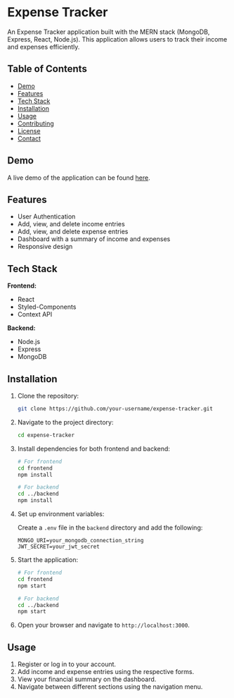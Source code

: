 # Expense Tracker

An Expense Tracker application built with the MERN stack (MongoDB, Express, React, Node.js). This application allows users to track their income and expenses efficiently.

## Table of Contents

- [Demo](#demo)
- [Features](#features)
- [Tech Stack](#tech-stack)
- [Installation](#installation)
- [Usage](#usage)
- [Contributing](#contributing)
- [License](#license)
- [Contact](#contact)

## Demo

A live demo of the application can be found [here](#).

## Features

- User Authentication
- Add, view, and delete income entries
- Add, view, and delete expense entries
- Dashboard with a summary of income and expenses
- Responsive design

## Tech Stack

**Frontend:**
- React
- Styled-Components
- Context API

**Backend:**
- Node.js
- Express
- MongoDB

## Installation

1. Clone the repository:

    ```sh
    git clone https://github.com/your-username/expense-tracker.git
    ```

2. Navigate to the project directory:

    ```sh
    cd expense-tracker
    ```

3. Install dependencies for both frontend and backend:

    ```sh
    # For frontend
    cd frontend
    npm install

    # For backend
    cd ../backend
    npm install
    ```

4. Set up environment variables:

    Create a `.env` file in the `backend` directory and add the following:

    ```env
    MONGO_URI=your_mongodb_connection_string
    JWT_SECRET=your_jwt_secret
    ```

5. Start the application:

    ```sh
    # For frontend
    cd frontend
    npm start

    # For backend
    cd ../backend
    npm start
    ```

6. Open your browser and navigate to `http://localhost:3000`.

## Usage

1. Register or log in to your account.
2. Add income and expense entries using the respective forms.
3. View your financial summary on the dashboard.
4. Navigate between different sections using the navigation menu.
